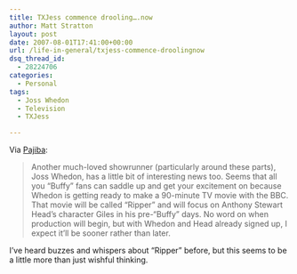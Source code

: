 ```yaml
---
title: TXJess commence drooling….now
author: Matt Stratton
layout: post
date: 2007-08-01T17:41:00+00:00
url: /life-in-general/txjess-commence-droolingnow
dsq_thread_id:
  - 28224706
categories:
  - Personal
tags:
  - Joss Whedon
  - Television
  - TXJess

---
```

Via [Pajiba][1]:

> Another much-loved showrunner (particularly around these parts), Joss Whedon, has a little bit of interesting news too. Seems that all you “Buffy” fans can saddle up and get your excitement on because Whedon is getting ready to make a 90-minute TV movie with the BBC. That movie will be called “Ripper” and will focus on Anthony Stewart Head’s character Giles in his pre-“Buffy” days. No word on when production will begin, but with Whedon and Head already signed up, I expect it’ll be sooner rather than later.

I&#8217;ve heard buzzes and whispers about &#8220;Ripper&#8221; before, but this seems to be a little more than just wishful thinking.

 [1]: http://www.pajiba.com/a-brief-history-of-pajiba.htm